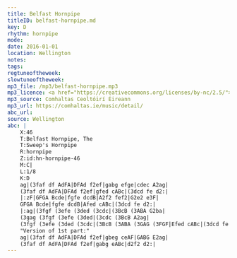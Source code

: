 ```yaml
---
title: Belfast Hornpipe
titleID: belfast-hornpipe.md
key: D
rhythm: hornpipe
mode:
date: 2016-01-01
location: Wellington
notes:
tags:
regtuneoftheweek:
slowtuneoftheweek:
mp3_file: /mp3/belfast-hornpipe.mp3
mp3_licence: <a href="https://creativecommons.org/licenses/by-nc/2.5/">CC-BY-NC-2.5</a>
mp3_source: Comhaltas Ceoltóirí Éireann
mp3_url: https://comhaltas.ie/music/detail/
abc_url:
source: Wellington
abc: |
    X:46
    T:Belfast Hornpipe, The
    T:Sweep's Hornpipe
    R:hornpipe
    Z:id:hn-hornpipe-46
    M:C|
    L:1/8
    K:D
    ag|(3faf df AdFA|DFAd f2ef|gabg efge|cdec A2ag|
    (3faf df AdFA|DFAd f2ef|gfed cABc|(3dcd fe d2:|
    |:zF|GFGA Bcde|fgfe dcdB|A2f2 fef2|G2e2 e3F|
    GFGA Bcde|fgfe dcdB|Afed cABc|(3dcd fe d2:|
    |:ag|(3fgf (3efe (3ded (3cdc|(3BcB (3ABA G2ba|
    (3gag (3fgf (3efe (3ded|(3cdc (3BcB A2ag|
    (3fgf (3efe (3ded (3cdc|(3BcB (3ABA (3GAG (3FGF|Efed cABc|(3dcd fe d2:|
    "Version of 1st part:"
    ag|(3faf df AdFA|DFAd f2ef|gbeg ceAF|GABG E2ag|
    (3faf df AdFA|DFAd f2ef|gabg eABc|d2f2 d2:|
---
```

